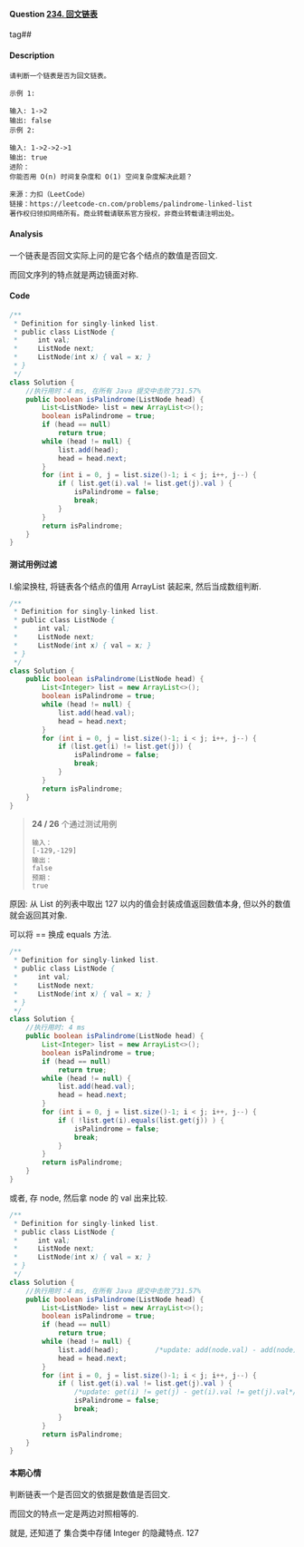 #### Question [234. 回文链表](https://leetcode-cn.com/problems/palindrome-linked-list/)

tag##



#### Description

```
请判断一个链表是否为回文链表。

示例 1:

输入: 1->2
输出: false
示例 2:

输入: 1->2->2->1
输出: true
进阶：
你能否用 O(n) 时间复杂度和 O(1) 空间复杂度解决此题？

来源：力扣（LeetCode）
链接：https://leetcode-cn.com/problems/palindrome-linked-list
著作权归领扣网络所有。商业转载请联系官方授权，非商业转载请注明出处。
```



#### Analysis

一个链表是否回文实际上问的是它各个结点的数值是否回文.

而回文序列的特点就是两边镜面对称.



#### Code

```java
/**
 * Definition for singly-linked list.
 * public class ListNode {
 *     int val;
 *     ListNode next;
 *     ListNode(int x) { val = x; }
 * }
 */
class Solution {
    //执行用时：4 ms, 在所有 Java 提交中击败了31.57%
    public boolean isPalindrome(ListNode head) {
        List<ListNode> list = new ArrayList<>();
        boolean isPalindrome = true;
        if (head == null)
            return true;                 
        while (head != null) {
            list.add(head);
            head = head.next;
        }
        for (int i = 0, j = list.size()-1; i < j; i++, j--) {
            if ( list.get(i).val != list.get(j).val ) {
                isPalindrome = false;
                break;
            }
        }
        return isPalindrome;
    }
}
```





#### 测试用例过滤

I.偷梁换柱, 将链表各个结点的值用 ArrayList 装起来, 然后当成数组判断.

```java
/**
 * Definition for singly-linked list.
 * public class ListNode {
 *     int val;
 *     ListNode next;
 *     ListNode(int x) { val = x; }
 * }
 */
class Solution {
    public boolean isPalindrome(ListNode head) {
        List<Integer> list = new ArrayList<>();
        boolean isPalindrome = true;
        while (head != null) {
            list.add(head.val);
            head = head.next;
        }
        for (int i = 0, j = list.size()-1; i < j; i++, j--) {
            if (list.get(i) != list.get(j)) {
                isPalindrome = false;
                break;
            }
        }
        return isPalindrome;
    }
}
```

> **24 / 26** 个通过测试用例
>
> ```
> 输入：
> [-129,-129]
> 输出：
> false
> 预期：
> true
> ```

原因: 从 List<Interger> 的列表中取出 127 以内的值会封装成值返回数值本身, 但以外的数值就会返回其对象.

可以将 == 换成 equals 方法.

```java
/**
 * Definition for singly-linked list.
 * public class ListNode {
 *     int val;
 *     ListNode next;
 *     ListNode(int x) { val = x; }
 * }
 */
class Solution {
    //执行用时: 4 ms
    public boolean isPalindrome(ListNode head) {
        List<Integer> list = new ArrayList<>();
        boolean isPalindrome = true;
        if (head == null)
            return true;                 
        while (head != null) {
            list.add(head.val);
            head = head.next;
        }
        for (int i = 0, j = list.size()-1; i < j; i++, j--) {
            if ( !list.get(i).equals(list.get(j)) ) {
                isPalindrome = false;
                break;
            }
        }
        return isPalindrome;
    }
}
```





或者, 存 node, 然后拿 node 的 val 出来比较.

```java
/**
 * Definition for singly-linked list.
 * public class ListNode {
 *     int val;
 *     ListNode next;
 *     ListNode(int x) { val = x; }
 * }
 */
class Solution {
    //执行用时：4 ms, 在所有 Java 提交中击败了31.57%
    public boolean isPalindrome(ListNode head) {
        List<ListNode> list = new ArrayList<>();
        boolean isPalindrome = true;
        if (head == null)
            return true;                 
        while (head != null) {
            list.add(head);			/*update: add(node.val) - add(node)*/
            head = head.next;
        }
        for (int i = 0, j = list.size()-1; i < j; i++, j--) {
            if ( list.get(i).val != list.get(j).val ) {
                /*update: get(i) != get(j) - get(i).val != get(j).val*/
                isPalindrome = false;	
                break;
            }
        }
        return isPalindrome;
    }
}
```





#### 本期心情						

判断链表一个是否回文的依据是数值是否回文.

而回文的特点一定是两边对照相等的.

就是, 还知道了 集合类中存储 Integer 的隐藏特点. 127



